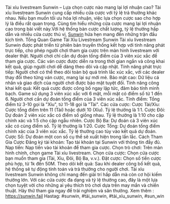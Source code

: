 Tài xỉu livestream Sunwin – Lựa chọn cược nào mang lại lợi nhuận cao?
Tài xỉu livestream Sunwin cung cấp nhiều cửa cược với tỷ lệ trả thưởng khác nhau. Nếu bạn muốn tối ưu hóa lợi nhuận, việc lựa chọn cược sao cho hợp lý là điều rất quan trọng. Cùng tìm hiểu những cửa cược mang lại lợi nhuận cao trong bài viết này.Với hệ thống bàn cược chất lượng, tỷ lệ thưởng hấp dẫn và nhiều cửa cược thú vị, [Sunwin](https://sunwin.fail) hứa hẹn mang đến những trận đấu kịch tính.
Tổng Quan Game Tài Xỉu Livestream Sunwin
Tài xỉu livestream Sunwin được phát triển từ phiên bản truyền thống kết hợp với tính năng phát trực tiếp, cho phép người chơi tham gia cược trên màn hình livestream với dealer thật. Người chơi chỉ cần dự đoán tổng điểm của 3 viên xúc xắc để tham gia cược. Các ván cược được diễn ra trong thời gian ngắn và công khai kết quả, giúp người chơi dễ dàng theo dõi và cập nhật.
Tính năng phát trực tiếp: Người chơi có thể theo dõi toàn bộ quá trình lắc xúc xắc, với các dealer thay đổi theo từng ván cược, mang lại sự mới mẻ.
Bảo mật cao: Dữ liệu cá nhân và giao dịch của người chơi được bảo mật tuyệt đối.
Tính năng công khai kết quả: Kết quả cược được công bố ngay lập tức, đảm bảo tính minh bạch.
Game sử dụng 3 viên xúc xắc với 6 mặt, mỗi mặt có điểm số từ 1 đến 6. Người chơi cần dự đoán tổng điểm của 3 viên xúc xắc.
Tính điểm: Tổng điểm từ 3-10 gọi là "Xỉu", từ 11-18 gọi là "Tài".
Các cửa cược:
Cược Tài/Xỉu: Cược tổng điểm trên 11 (Tài) hoặc dưới 10 (Xỉu). Tỷ lệ thưởng là 1:1.
Cược Đôi: Dự đoán 2 viên xúc xắc có điểm số giống nhau. Tỷ lệ thưởng là 1:10 cho cặp chính xác và 1:5 cho cặp ngẫu nhiên.
Cược Bộ Ba: Dự đoán cả 3 viên xúc xắc có cùng điểm số. Tỷ lệ thưởng là 1:20.
Cược Tổng: Dự đoán tổng điểm chính xác của 3 viên xúc xắc. Tỷ lệ thưởng cao tùy vào kết quả dự đoán.
Cược Số: Dự đoán một con số cụ thể sẽ xuất hiện trong lần lắc.
Cách Tham Gia Cược
Đăng ký tài khoản: Tạo tài khoản tại Sunwin với thông tin đầy đủ.
Nạp tiền: Nạp tiền vào tài khoản để tham gia cược.
Chọn trò chơi: Trên màn hình chính, chọn game Tài xỉu livestream.
Chọn cửa cược: Chọn cửa cược bạn muốn tham gia (Tài, Xỉu, Đôi, Bộ Ba, v.v.).
Đặt cược: Chọn số tiền cược phù hợp, từ 1k đến 50M.
Theo dõi kết quả: Sau khi dealer công bố kết quả, hệ thống sẽ tự động tính toán và trả thưởng cho người chơi.
Tài xỉu livestream Sunwin không chỉ mang đến giải trí hấp dẫn mà còn cơ hội kiếm thưởng lớn. Với các cửa cược đa dạng và tỷ lệ thưởng cao, đây là một lựa chọn tuyệt vời cho những ai yêu thích trò chơi dựa trên may mắn và chiến thuật. Hãy thử tham gia ngay để trải nghiệm và săn thưởng.
Xem thêm : https://sunwin.fail
Hastag: #sunwin, #tải_sunwin, #tài_xỉu_sunwin, #sun_win
